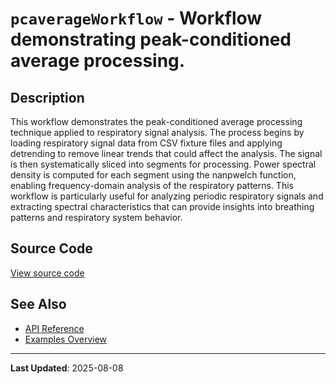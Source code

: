 # `pcaverageWorkflow` - Workflow demonstrating peak-conditioned average processing.

## Description

This workflow demonstrates the peak-conditioned average processing technique applied to respiratory signal analysis. The process begins by loading respiratory signal data from CSV fixture files and applying detrending to remove linear trends that could affect the analysis. The signal is then systematically sliced into segments for processing. Power spectral density is computed for each segment using the nanpwelch function, enabling frequency-domain analysis of the respiratory patterns. This workflow is particularly useful for analyzing periodic respiratory signals and extracting spectral characteristics that can provide insights into breathing patterns and respiratory system behavior.

## Source Code

[View source code](../../examples/workflows/pcaverageWorkflow.m)

## See Also

- [API Reference](../api/README.md)
- [Examples Overview](README.md)

---

**Last Updated**: 2025-08-08

